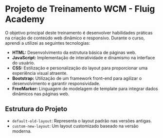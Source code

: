 # Projeto de Treinamento WCM - Fluig Academy

O objetivo principal deste treinamento é desenvolver habilidades práticas na criação de conteúdo web dinâmico e responsivo. Durante o curso, aprendi a utilizei as seguintes tecnologias:

- **HTML:** Desenvolvimento da estrutura básica de páginas web.
- **JavaScript:** Implementação de interatividade e dinamismo na interface do usuário.
- **CSS:** Estilização e personalização do layout para proporcionar uma experiência visual atraente.
- **Bootstrap:** Utilização de um framework front-end para agilizar o desenvolvimento e garantir responsividade.
- **FreeMarker:** Linguagem de modelagem de template para integrar dados dinâmicos nas páginas web.

## Estrutura do Projeto

- `default-old-layout`: Representa o layout padrão nas versões antigas.
- `custom-new-layout`: Um layout customizado baseado na versão moderna.
